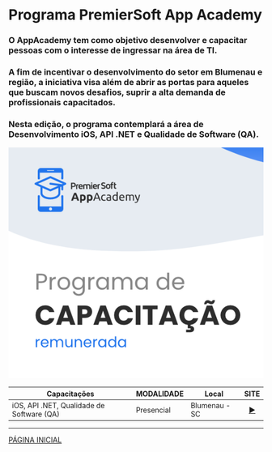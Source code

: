 # Programa PremierSoft App Academy

### O AppAcademy tem como objetivo desenvolver e capacitar pessoas com o interesse de ingressar na área de TI.
### A fim de incentivar o desenvolvimento do setor em Blumenau e região, a iniciativa visa além de abrir as portas para aqueles que buscam novos desafios, suprir a alta demanda de profissionais capacitados.
### Nesta edição, o programa contemplará a área de Desenvolvimento iOS, API .NET e Qualidade de Software (QA).
    
![Imagem Programa](./img/img.png)

|Capacitações| MODALIDADE |Local| SITE |
|------|------|------|------|
|iOS, API .NET, Qualidade de Software (QA)|Presencial | Blumenau - SC|<div align="center">[▶️](https://appacademy.premiersoft.net/)</div>|


---
[PÁGINA INICIAL](https://github.com/seiler-emerson/Programas_Capacitacao_Dev)
